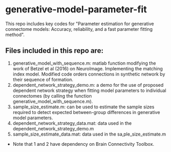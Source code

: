 # generative-model-parameter-fit
This repo includes key codes for "Parameter estimation for generative connectome models: Accuracy, reliability, and a fast parameter fitting method".
## Files included in this repo are:
1. generative_model_with_sequence.m: 
		matlab function modifying the work of Betzel et al (2016) on NeuroImage. Implementing the matching index model. 
		Modified code orders connections in synthetic network by their sequence of formation.
2. dependent_network_strategy_demo.m:
		a demo for the use of proposed dependent network strategy when fitting model parameters to individual connectomes
		(by calling the function generative_model_with_sequence.m).
3. sample_size_estimate.m:
		can be used to estimate the sample sizes required to detect expected between-group differences in generative model parameters.
4. dependent_network_strategy_data.mat:
		data used in the dependent_network_strategy_demo.m
5. sample_size_estimate_data.mat:
		data used in the sa,ple_size_estimate.m
* Note that 1 and 2 have dependency on Brain Connectivity Toolbox.

